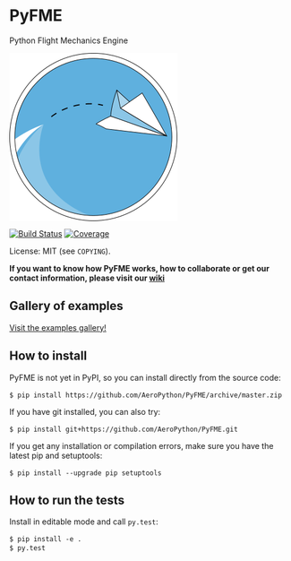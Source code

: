 # PyFME
Python Flight Mechanics Engine

<img src="./docs/source/logo/logo_300.png" alt="PyFME" align="center" style="width: 300px;" />

[![Build Status](https://img.shields.io/travis/AeroPython/PyFME/master.svg?style=flat-square)](https://travis-ci.org/AeroPython/PyFME) [![Coverage](https://img.shields.io/codecov/c/github/AeroPython/PyFME.svg?style=flat-square)](https://codecov.io/github/AeroPython/PyFME?branch=master)

License: MIT (see `COPYING`).

**If you want to know how PyFME works, how to collaborate or get our contact information, please visit our [wiki](https://github.com/AeroPython/PyFME/wiki)**

## Gallery of examples

[Visit the examples gallery!](http://mybinder.org/repo/AeroPython/PyFME)

## How to install

PyFME is not yet in PyPI, so you can install directly from the source code:

    $ pip install https://github.com/AeroPython/PyFME/archive/master.zip

If you have git installed, you can also try:

    $ pip install git+https://github.com/AeroPython/PyFME.git

If you get any installation or compilation errors, make sure you have the latest pip and setuptools:

    $ pip install --upgrade pip setuptools

## How to run the tests

Install in editable mode and call `py.test`:

    $ pip install -e .
    $ py.test
 
